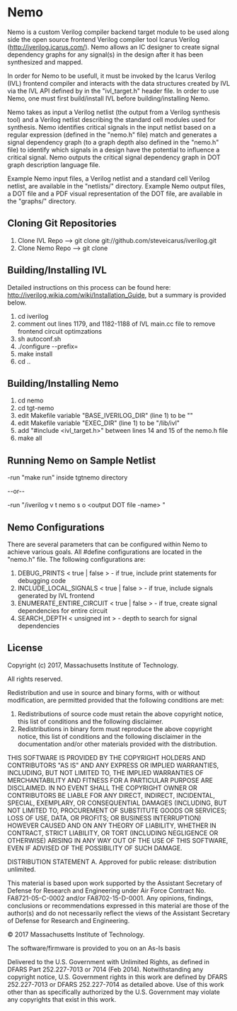# Nemo

Nemo is a custom Verilog compiler backend target module to be used along side
the open source frontend Verilog compiler tool Icarus Verilog
(http://iverilog.icarus.com/). Nemo allows an IC designer to create signal
dependency graphs for any signal(s) in the design after it has been synthesized
and mapped.

In order for Nemo to be usefull, it must be invoked by the Icarus Verilog (IVL) 
frontend compiler and interacts with the data structures created by IVL via the
IVL API defined by in the "ivl_target.h" header file. In order to use Nemo, one
must first build/install IVL before building/installing Nemo.

Nemo takes as input a Verilog netlist (the output from a Verilog synthesis tool)
and a Verilog netlist describing the standard cell modules used for synthesis.
Nemo identifies critical signals in the input netlist based on a regular
expression (defined in the "nemo.h" file) match and generates a signal
dependency graph (to a graph depth also defined in the "nemo.h" file) to
identify which signals in a design have the potential to influence a critical
signal. Nemo outputs the critical signal dependency graph in DOT graph
description language file.

Example Nemo input files, a Verilog netlist and a standard cell Verilog netlist,
are available in the "netlists/" directory. Example Nemo output files, a DOT
file and a PDF visual representation of the DOT file, are available in the
"graphs/" directory.

## Cloning Git Repositories

1. Clone IVL  Repo --> git clone git://github.com/steveicarus/iverilog.git 
2. Clone Nemo Repo --> git clone <LL Github Nemo Repo>

## Building/Installing IVL

Detailed instructions on this process can be found here:
http://iverilog.wikia.com/wiki/Installation_Guide, but a summary is provided
below.

1. cd iverilog
2. comment out lines 1179, and 1182-1188 of IVL main.cc file to remove
   frontend circuit optimzations
3. sh autoconf.sh 
4. ./configure --prefix=<full path of iverilog directory> 
5. make install 
6. cd ..

## Building/Installing Nemo

1. cd nemo
2. cd tgt-nemo
3. edit Makefile variable "BASE_IVERILOG_DIR" (line 1) to be "<full
path of iverilog directory>" 
4. edit Makefile variable "EXEC_DIR" (line 1) to be
"<full path of iverilog directory>/lib/ivl" 
5. add "#include <ivl_target.h>" between lines 14 and 15 of the nemo.h file 
5. make all


## Running Nemo on Sample Netlist

-run "make run" inside tgtnemo directory

--or--

-run "<path to IVL>/iverilog v t nemo s <top module name> o <output DOT file
-name> <netlist> <std cell netlist>"

## Nemo Configurations

There are several parameters that can be configured within Nemo to achieve
various goals. All #define configurations are located in the "nemo.h" file. The
following configurations are:

1. DEBUG_PRINTS             < true | false > - if true, include print statements
											   for debugging code 
2. INCLUDE_LOCAL_SIGNALS    < true | false > - if true, include signals 
											   generated by IVL frontend 
3. ENUMERATE_ENTIRE_CIRCUIT < true | false > - if true, create signal 
											   dependencies for entire circuit 
4. SEARCH_DEPTH             < unsigned int > - depth to search for signal 
											   dependencies
## License
Copyright (c) 2017, Massachusetts Institute of Technology.

All rights reserved.

Redistribution and use in source and binary forms, with or without
modification, are permitted provided that the following conditions are met:

1. Redistributions of source code must retain the above copyright notice, this
   list of conditions and the following disclaimer.
2. Redistributions in binary form must reproduce the above copyright notice,
   this list of conditions and the following disclaimer in the documentation
   and/or other materials provided with the distribution.

THIS SOFTWARE IS PROVIDED BY THE COPYRIGHT HOLDERS AND CONTRIBUTORS "AS IS" AND
ANY EXPRESS OR IMPLIED WARRANTIES, INCLUDING, BUT NOT LIMITED TO, THE IMPLIED
WARRANTIES OF MERCHANTABILITY AND FITNESS FOR A PARTICULAR PURPOSE ARE
DISCLAIMED. IN NO EVENT SHALL THE COPYRIGHT OWNER OR CONTRIBUTORS BE LIABLE FOR
ANY DIRECT, INDIRECT, INCIDENTAL, SPECIAL, EXEMPLARY, OR CONSEQUENTIAL DAMAGES
(INCLUDING, BUT NOT LIMITED TO, PROCUREMENT OF SUBSTITUTE GOODS OR SERVICES;
LOSS OF USE, DATA, OR PROFITS; OR BUSINESS INTERRUPTION) HOWEVER CAUSED AND
ON ANY THEORY OF LIABILITY, WHETHER IN CONTRACT, STRICT LIABILITY, OR TORT
(INCLUDING NEGLIGENCE OR OTHERWISE) ARISING IN ANY WAY OUT OF THE USE OF THIS
SOFTWARE, EVEN IF ADVISED OF THE POSSIBILITY OF SUCH DAMAGE.

DISTRIBUTION STATEMENT A. Approved for public release: distribution unlimited.

This material is based upon work supported by the Assistant Secretary of Defense
for Research and Engineering under Air Force Contract No. FA8721-05-C-0002
and/or FA8702-15-D-0001. Any opinions, findings, conclusions or recommendations
expressed in this material are those of the author(s) and do not necessarily
reflect the views of the Assistant Secretary of Defense for Research and
Engineering.

© 2017 Massachusetts Institute of Technology.

The software/firmware is provided to you on an As-Is basis

Delivered to the U.S. Government with Unlimited Rights, as defined in DFARS Part
252.227-7013 or 7014 (Feb 2014). Notwithstanding any copyright notice, U.S.
Government rights in this work are defined by DFARS 252.227-7013 or DFARS
252.227-7014 as detailed above. Use of this work other than as specifically
authorized by the U.S. Government may violate any copyrights that exist in this
work.

